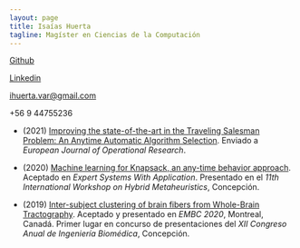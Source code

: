 ```yaml
---
layout: page
title: Isaías Huerta
tagline: Magíster en Ciencias de la Computación
---
```


[Github](https://github.com/isaiash)

[Linkedin](https://www.linkedin.com/in/isaiash)

ihuerta.var@gmail.com

+56 9 44755236

* (2021) [Improving the state-of-the-art in the Traveling Salesman Problem: An Anytime Automatic Algorithm Selection](https://isaiash.github.io/anytime_tsp/). Enviado a *European Journal of Operational Research*.

* (2020) [Machine learning for Knapsack, an any-time behavior approach](https://www.sciencedirect.com/science/article/abs/pii/S0957417420304371). Aceptado en *Expert Systems With Application*. Presentado en el *11th International Workshop on Hybrid Metaheuristics*, Concepción. 

* (2019) [Inter-subject clustering of brain fibers from Whole-Brain Tractography](https://ieeexplore.ieee.org/document/9175342/). Aceptado y presentado en *EMBC 2020*, Montreal, Canadá. Primer lugar en concurso de presentaciones del *XII Congreso Anual de Ingeniería Biomédica*, Concepción.
